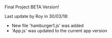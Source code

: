 Final Project BETA Version!

Last update by Roy in 30/03/18:
- New file 'hamburger1.js' was added
- 'App.js' was updated to the current app version
